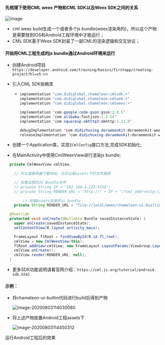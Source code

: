 #### 先梳理下使用CML weex 产物和CML SDK以及Weex SDK之间的关系
![image](https://user-images.githubusercontent.com/29418341/88824325-c8d94c00-d1f8-11ea-805f-3f30520dfe02.png)
+ cml weex build生成一个或者多个js bundle(weex渲染用的)，所以这个产物是需要放到IOS和Android工程环境中才能运行；
+ CML SDK基于Weex SDK封装了一层CML的渲染逻辑和交互协议；

#### 开始将CML工程生成的js bundle通过Android环境来运行

+ 创建Android项目 ```https://developer.android.com/training/basics/firstapp/creating-project?hl=zh-cn```

+ 引入CML SDK依赖库

  + ```java
    implementation "com.didiglobal.chameleon:cmlsdk:+"
    implementation "com.didiglobal.chameleon:cmlweb:+"
    implementation "com.didiglobal.chameleon:cmlweex:+"

    implementation 'com.google.code.gson:gson:2.8.5'
    implementation 'com.alibaba:fastjson:1.2.54'
    implementation 'com.squareup.okhttp3:okhttp:3.11.0'

    debugImplementation 'com.didichuxing.doraemonkit:doraemonkit-weex:+'
    releaseImplementation 'com.didichuxing.doraemonkit:doraemonkit-weex-no-op:+'
    ```

+ 创建一个Application类，实现`ICmlConfig`接口方法,完成SDK初始化;
+ 在MainActivity中使用CmlWeexView进行渲染js bundle;
```java
  private CmlWeexView cmlView;
  
  	// 可以是服务器下载地址，也可以是assets下的文件路径

    // 加载远程的JS Bundle文件
    // private String IP = "192.168.4.223:5556";
    // private String RENDER_URL = "http://" + IP + "/?cml_addr=http://"+IP+"/weex/chameleon-ui-builtin.js&path=/pages/index/index";
		
		// 加载Assets目录的js bundle
    private String RENDER_URL = "file://local/weex/chameleon-ui-builtin.js";

  @Override
  protected void onCreate(@Nullable Bundle savedInstanceState) {
    super.onCreate(savedInstanceState);
    setContentView(R.layout.activity_main);

    FrameLayout flRoot = findViewById(R.id.fl_root);
    cmlView = new CmlWeexView(this);
    flRoot.addView(cmlView, new FrameLayout.LayoutParams(ViewGroup.LayoutParams.MATCH_PARENT, ViewGroup.LayoutParams.MATCH_PARENT));
    cmlView.onCreate();
    cmlView.render(RENDER_URL, null);
  }
```

+ 更多SDK功能说明请看官网介绍：```https://cml.js.org/tutorial/android-sdk.html```

#### 示例：

+ 将chameleon-ui-builtin代码进行build后得到产物

  ![image-20200803114030080](https://tva1.sinaimg.cn/large/007S8ZIlgy1ghdh1yg6ccj30o403m3ym.jpg)

+ 将上述产物放置Android工程assets下

  ![image-20200803114450312](https://tva1.sinaimg.cn/large/007S8ZIlgy1ghdh6c7dxhj30na0563yo.jpg)

运行Android工程后的效果

